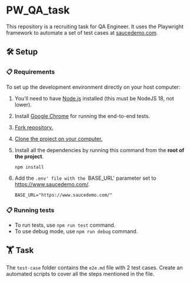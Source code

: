 # PW_QA_task

This repository is a recruiting task for QA Engineer. It uses the Playwright framework to automate a set of test cases at [saucedemo.com](https://www.saucedemo.com/).

## 🛠️ Setup

### 📋 Requirements

To set up the development environment directly on your host computer:

1.  You'll need to have [Node.js](http://nodejs.org) installed (this must be NodeJS 18, not lower).
1.  Install [Google Chrome](https://www.google.com/chrome/) for running the end-to-end tests.
1.  [Fork repository.](https://docs.github.com/en/pull-requests/collaborating-with-pull-requests/working-with-forks/fork-a-repo)
1.  [Clone the project on your computer.](https://docs.github.com/en/repositories/creating-and-managing-repositories/cloning-a-repository)
1.  Install all the dependencies by running this command from the **root of the project**.

        npm install

1.  Add the `.env' file with the `BASE_URL' parameter set to https://www.saucedemo.com/.

    ```
    BASE_URL="https://www.saucedemo.com/"
    ```

### 📋 Running tests

- To run tests, use `npm run test` command.
- To use debug mode, use `npm run debug` command.

## 🏋️ Task

The `test-case` folder contains the `e2e.md` file with 2 test cases. Create an automated scripts to cover all the steps mentioned in the file.
